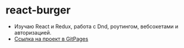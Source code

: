 # react-burger
* Изучаю React и Redux, работа с Dnd, роутингом, вебсокетами и авторизацией.
* [Ссылка на проект в GitPages](https://danielermal.github.io/react-burger/#/react-burger/)
